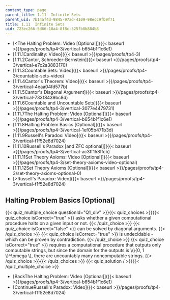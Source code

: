 ```yaml
---
content_type: page
parent_title: 1.11  Infinite Sets
parent_uid: 7b14af4d-9845-97ad-4109-98ecc9fb9f71
title: 1.11  Infinite Sets
uid: 723ec266-5d66-10a4-8f8c-525fb8b884b8
---
```


*   [\<The Halting Problem: Video \[Optional\]]({{< baseurl >}}/pages/proofs/tp4-3/vertical-b654b1f1c6e1)
*   [1.11.1Cardinality: Video]({{< baseurl >}}/pages/proofs/tp4-3)
*   [1.11.2Cantor, Schroeder-Bernstein]({{< baseurl >}}/pages/proofs/tp4-3/vertical-e7c2a3883170)
*   [1.11.3Countable Sets: Video]({{< baseurl >}}/pages/proofs/tp4-3/countable-sets-video)
*   [1.11.4Cantor's Theorem: Video]({{< baseurl >}}/pages/proofs/tp4-3/vertical-4eaa04fd577b)
*   [1.11.5Cantor's Diagonal Argument]({{< baseurl >}}/pages/proofs/tp4-3/vertical-733f8439bc8d)
*   [1.11.6Countable and Uncountable Sets]({{< baseurl >}}/pages/proofs/tp4-3/vertical-3077e4479731)
*   [1.11.7The Halting Problem: Video \[Optional\]]({{< baseurl >}}/pages/proofs/tp4-3/vertical-b654b1f1c6e1)
*   [1.11.8Halting Problem Basics \[Optional\]]({{< baseurl >}}/pages/proofs/tp4-3/vertical-1ef05b471b3d)
*   [1.11.9Russell's Paradox: Video]({{< baseurl >}}/pages/proofs/tp4-3/vertical-f1f52e8d7024)
*   [1.11.10Russell's Paradox \[and ZFC optional\]]({{< baseurl >}}/pages/proofs/tp4-3/vertical-ac3ff158ffcb)
*   [1.11.11Set Theory Axioms: Video \[Optional\]]({{< baseurl >}}/pages/proofs/tp4-3/set-theory-axioms-video-optional)
*   [1.11.12Set Theory Axioms \[Optional\]]({{< baseurl >}}/pages/proofs/tp4-3/set-theory-axioms-optional-0)
*   [\>Russell's Paradox: Video]({{< baseurl >}}/pages/proofs/tp4-3/vertical-f1f52e8d7024)

Halting Problem Basics \[Optional\]
-----------------------------------

  
{{< quiz_multiple_choice questionId="Q1_div" >}}{{< quiz_choices >}}{{< quiz_choice isCorrect="true" >}}&nbsp;asks whether a given computational procedure halts on a given input or not.&nbsp;{{< /quiz_choice >}}
{{< quiz_choice isCorrect="false" >}}&nbsp;can be solved by diagonal arguments.&nbsp;{{< /quiz_choice >}}
{{< quiz_choice isCorrect="true" >}}&nbsp;is undecidable - which can be proven by contradiction.&nbsp;{{< /quiz_choice >}}
{{< quiz_choice isCorrect="true" >}}&nbsp;requires a computational procedure that outputs only computable strings, but since the domain for the outputs is \\(\\{0, 1 \\}^\\omega \\), there are uncountably many noncomputable strings.&nbsp;{{< /quiz_choice >}}{{< /quiz_choices >}}
{{< quiz_solution / >}}{{< /quiz_multiple_choice >}}

*   [BackThe Halting Problem: Video \[Optional\]]({{< baseurl >}}/pages/proofs/tp4-3/vertical-b654b1f1c6e1)
*   [ContinueRussell's Paradox: Video]({{< baseurl >}}/pages/proofs/tp4-3/vertical-f1f52e8d7024)
